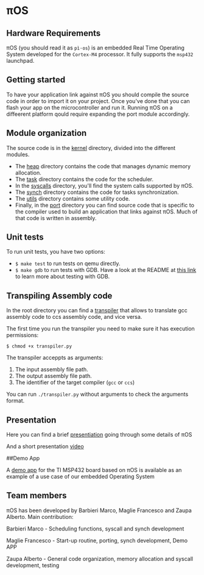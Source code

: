 # πOS

## Hardware Requirements

πOS (you should read it as `pì·os`) is an embedded Real Time Operating System developed for the `Cortex-M4` processor. It fully supports the `msp432` launchpad.

## Getting started

To have your application link against πOS you should compile the source code in order to import it on your project. 
Once you've done that you can flash your app on the microcontroller and run it.
Running πOS on a diffeerent platform qould require expanding the port module accordingly.

## Module organization

The source code is in the [kernel](kernel) directory, divided into the different modules.
* The [heap](kernel/heap) directory contains the code that manages dynamic memory allocation.
* The [task](kernel/task) directory contains the code for the scheduler.
* In the [syscalls](kernel/syscalls) directory, you'll find the system calls supported by πOS.
* The [synch](kernel/synch) directory contains the code for tasks synchronization.
* The [utils](kernel/utils) directory contains some utility code.
* Finally, in the [port](kernel/port) directory you can find source code that is
specific to the compiler used to build an application that links against πOS. Much of that code is written in assembly.

## Unit tests

To run unit tests, you have two options:
* ```$ make test``` to run tests on qemu directly.
* ```$ make gdb``` to run tests with GDB. 
Have a look at the README at
[this link](https://github.com/PiOS-kernel/testing) to learn more about testing with GDB.


## Transpiling Assembly code

In the root directory you can find a [transpiler](transpiler.py) that allows to translate gcc assembly code to ccs assembly code, and vice versa. 

The first time you run the transpiler you need to make sure it has execution permissions:

```
$ chmod +x transpiler.py
```

The transpiler acceppts as arguments:
1. The input assembly file path.
2. The output assembly file path.
3. The identifier of the target compiler (`gcc` or `ccs`)

You can run `./transpiler.py` without arguments to check the arguments format.

## Presentation

Here you can find a brief [presentiation](https://docs.google.com/presentation/d/1UwrHFOR5TECv7jCFEYzsqXVi26k9xcZ9c9n7NmlnuEQ/edit#slide=id.gc6f9e470d_0_0) going through some details of πOS 

And a short presentation [video](https://drive.google.com/file/d/1wdovbkCU4LN8i_uqJ_YX4u1BSG1Roq7t/view?usp=sharing) 

##Demo App

A [demo app](https://github.com/PiOS-kernel/demo-app-msp432) for the TI MSP432 board based on πOS is available as an example of a use case of our embedded Operating System

## Team members

πOS has been developed by Barbieri Marco, Maglie Francesco and Zaupa Alberto. Main contribution:

Barbieri Marco - Scheduling functions, syscall and synch development 

Maglie Francesco -  Start-up routine, porting, synch development, Demo APP

Zaupa Alberto - General code organization, memory allocation and syscall development, testing
